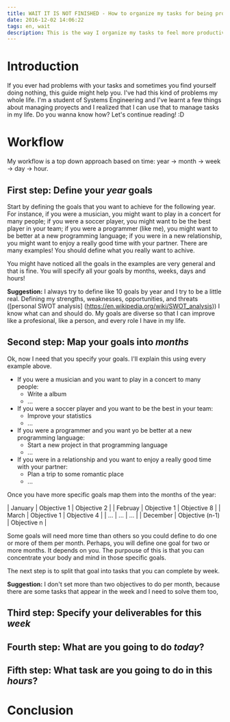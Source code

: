 ```yaml
---
title: WAIT IT IS NOT FINISHED - How to organize my tasks for being productive
date: 2016-12-02 14:06:22
tags: en, wait
description: This is the way I organize my tasks to feel more productive.
---
```


# Introduction
If you ever had problems with your tasks and sometimes you find yourself doing nothing,
this guide might help you. I've had this kind of problems my whole life. I'm a student
of Systems Engineering and I've learnt a few things about managing proyects and I
realized that I can use that to manage tasks in my life. Do you wanna know how?
Let's continue reading! :D

# Workflow
My workflow is a top down approach based on time: year -> month -> week -> day -> hour.

## First step: Define your *year* goals
Start by defining the goals that you want to achieve for the following year. For instance,
if you were a musician, you might want to play in a concert for many people; if you were
a soccer player, you might want to be the best player in your team; if you were a programmer (like me), you
might want to be better at a new programming language; if you were in a new relationship,
you might want to enjoy a really good time with your partner. There are many examples!
You should define what you really want to achive.

You might have noticed all the goals in the examples are very general and that is fine.
You will specify all your goals by months, weeks, days and hours!

**Suggestion:** I always try to define like 10 goals by year and I try to be a little
real. Defining my strengths, weaknesses, opportunities, and threats
([personal SWOT analysis] (https://en.wikipedia.org/wiki/SWOT_analysis)) I know
what can and should do. My goals are diverse so that I can improve like a profesional, like a
person, and every role I have in my life.

## Second step: Map your goals into *months*
Ok, now I need that you specify your goals. I'll explain this using every example above.
- If you were a musician and you want to play in a concert to many people:
  - Write a album
  - ...
- If you were a soccer player and you want to be the best in your team:
  - Improve your statistics
  - ...
- If you were a programmer and you want yo be better at a new programming language:
  - Start a new project in that programming language
  - ...
- If you were in a relationship and you want to enjoy a really good time with your partner:
  - Plan a trip to some romantic place
  - ...

Once you have more specific goals map them into the months of the year:

| January | Objective 1 | Objective 2 |
| Februay | Objective 1 | Objective 8 |
| March | Objective 1 | Objective 4 |
| ... | ... | ... |
| December | Objective (n-1) | Objective n |

Some goals will need more time than others so you could define to do one or more
of them per month. Perhaps, you will define one goal for two or more months. It
depends on you. The purpouse of this is that you can concentrate your body and mind in
those specific goals.

The next step is to split that goal into tasks that you can complete by week.

**Suggestion:** I don't set more than two objectives to do per month, because
there are some tasks that appear in the week and I need to solve them too,

## Third step: Specify your deliverables for this *week*
## Fourth step: What are you going to do *today*?
## Fifth step: What task are you going to do in this *hours*?

# Conclusion
